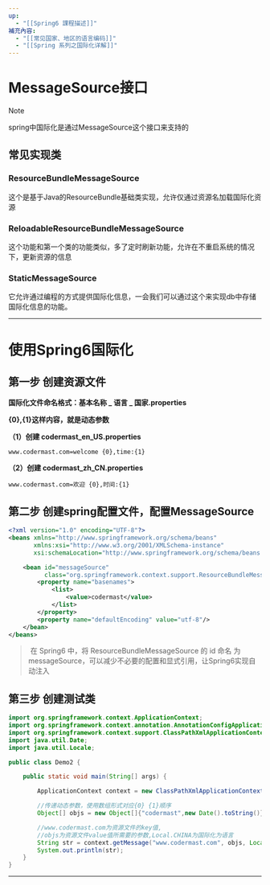 ```yaml
---
up:
  - "[[Spring6 課程描述]]"
補充內容:
  - "[[常见国家、地区的语言编码]]"
  - "[[Spring 系列之国际化详解]]"
---
```

# MessageSource接口

> [!NOTE]
> spring中国际化是通过MessageSource这个接口来支持的

## **常见实现类**

### **ResourceBundleMessageSource**

这个是基于Java的ResourceBundle基础类实现，允许仅通过资源名加载国际化资源

### **ReloadableResourceBundleMessageSource**

这个功能和第一个类的功能类似，多了定时刷新功能，允许在不重启系统的情况下，更新资源的信息

### **StaticMessageSource**

它允许通过编程的方式提供国际化信息，一会我们可以通过这个来实现db中存储国际化信息的功能。

---

# 使用Spring6国际化

## **第一步 创建资源文件**

**国际化文件命名格式：基本名称 _ 语言 _ 国家.properties**

**{0},{1}这样内容，就是动态参数**

**（1）创建 codermast_en_US.properties**

```
www.codermast.com=welcome {0},time:{1}
```

**（2）创建 codermast_zh_CN.properties**

```
www.codermast.com=欢迎 {0},时间:{1}
```


## **第二步 创建spring配置文件，配置MessageSource**

```xml
<?xml version="1.0" encoding="UTF-8"?>
<beans xmlns="http://www.springframework.org/schema/beans"
       xmlns:xsi="http://www.w3.org/2001/XMLSchema-instance"
       xsi:schemaLocation="http://www.springframework.org/schema/beans http://www.springframework.org/schema/beans/spring-beans.xsd">

    <bean id="messageSource"
          class="org.springframework.context.support.ResourceBundleMessageSource">
        <property name="basenames">
            <list>
                <value>codermast</value>
            </list>
        </property>
        <property name="defaultEncoding" value="utf-8"/>
    </bean>
</beans>
```

> ​ 在 Spring6 中，将 ResourceBundleMessageSource 的 id 命名 为messageSource，可以减少不必要的配置和显式引用，让Spring6实现自动注入

## **第三步 创建测试类**

```java
import org.springframework.context.ApplicationContext;
import org.springframework.context.annotation.AnnotationConfigApplicationContext;
import org.springframework.context.support.ClassPathXmlApplicationContext;
import java.util.Date;
import java.util.Locale;

public class Demo2 {

    public static void main(String[] args) {

        ApplicationContext context = new ClassPathXmlApplicationContext("beans.xml");

        //传递动态参数，使用数组形式对应{0} {1}顺序
        Object[] objs = new Object[]{"codermast",new Date().toString()};

        //www.codermast.com为资源文件的key值,
        //objs为资源文件value值所需要的参数,Local.CHINA为国际化为语言
        String str = context.getMessage("www.codermast.com", objs, Locale.CHINA);
        System.out.println(str);
    }
}
```

---